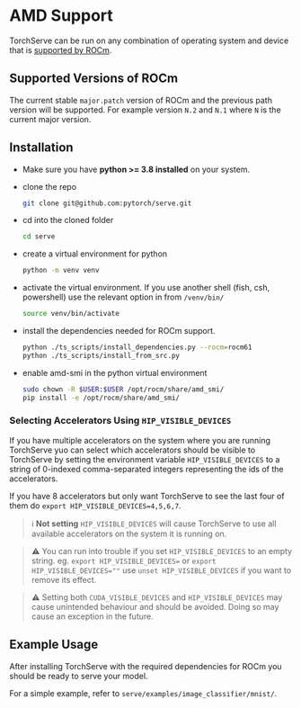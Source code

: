 # AMD Support

TorchServe can be run on any combination of operating system and device that is
[supported by ROCm](https://rocm.docs.amd.com/projects/radeon/en/latest/docs/compatibility.html).

## Supported Versions of ROCm

The current stable `major.patch` version of ROCm and the previous path version will be supported. For example version `N.2` and `N.1` where `N` is the current major version.

## Installation

  - Make sure you have **python >= 3.8 installed** on your system.
  - clone the repo
    ```bash
    git clone git@github.com:pytorch/serve.git
    ```

  - cd into the cloned folder

    ```bash
    cd serve
    ```

  - create a virtual environment for python

    ```bash
    python -m venv venv
    ```

  - activate the virtual environment. If you use another shell (fish, csh, powershell) use the relevant option in from `/venv/bin/`
    ```bash
    source venv/bin/activate
    ```

  - install the dependencies needed for ROCm support.

    ```bash
    python ./ts_scripts/install_dependencies.py --rocm=rocm61
    python ./ts_scripts/install_from_src.py
    ```
  - enable amd-smi in the python virtual environment
    ```bash
    sudo chown -R $USER:$USER /opt/rocm/share/amd_smi/
    pip install -e /opt/rocm/share/amd_smi/
    ```

### Selecting Accelerators Using `HIP_VISIBLE_DEVICES`

If you have multiple accelerators on the system where you are running TorchServe yuo can select which accelerators should be visible to TorchServe
by setting the environment variable `HIP_VISIBLE_DEVICES` to a string of 0-indexed comma-separated integers representing the ids of the accelerators.

If you have 8 accelerators but only want TorchServe to see the last four of them do `export HIP_VISIBLE_DEVICES=4,5,6,7`.

>ℹ️  **Not setting** `HIP_VISIBLE_DEVICES` will cause TorchServe to use all available accelerators on the system it is running on.

> ⚠️  You can run into trouble if you set `HIP_VISIBLE_DEVICES` to an empty string.
> eg. `export HIP_VISIBLE_DEVICES=` or `export HIP_VISIBLE_DEVICES=""`
> use `unset HIP_VISIBLE_DEVICES` if you want to remove its effect.

> ⚠️  Setting both `CUDA_VISIBLE_DEVICES` and `HIP_VISIBLE_DEVICES` may cause unintended behaviour and should be avoided.
> Doing so may cause an exception in the future.

## Example Usage

After installing TorchServe with the required dependencies for ROCm you should be ready to serve your model.

For a simple example, refer to `serve/examples/image_classifier/mnist/`.
